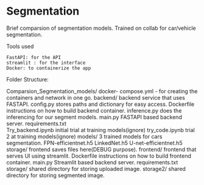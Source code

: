 # Segmentation
Brief comparsion of segmentation models. Trained on collab for car/vehicle segmentation.

Tools used

    FastAPI: for the API
    streamlit : for the interface
    Docker: to containerize the app



Folder Structure:

Comparsion_Segmentation_models/
    docker-                       compose.yml - for creating the containers and network in one go.
    backend/                      backend service that uses FASTAPI.
        config.py                 stores paths and dictionary for easy access.
        Dockerfile                instructions on how to build backend container.
        inference.py              does the inferencing for our segment models.
        main.py                   FASTAPI based backend server.
        requirements.txt          
        Try_backend.ipynb         initial trial at training models(ignore)
        try_code.ipynb            trial 2 at training models(ignore)
        models/                   3 trained models for cars segmentation. 
            FPN-efficientnet.h5
            LinkedNet.h5
            U-net-efficientnet.h5
        storage/                  frontend saves files here(DEBUG purpose).
    frontend/                     frontend that serves UI using streamlit.
        Dockerfile                instructions on how to build frontend container.
        main.py                   Streamlit based backend server.
        requirements.txt
    storage/                      shared directory for storing uploaded image.
    storage2/                     shared directory for storing segmented image.
    
   
